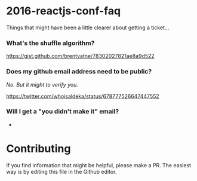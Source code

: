 # 2016-reactjs-conf-faq
Things that might have been a little clearer about getting a ticket...

### What's the shuffle algorithm?

https://gist.github.com/brentvatne/78302027821ae8a9d522

### Does my github email address need to be public?

*No. But it might to verify you.*

https://twitter.com/whoisaldeka/status/678777526647447552

### Will I get a "you didn't make it" email?

*

# Contributing

If you find information that might be helpful, please make a PR. The easiest way is by editing this file in the Github editor.
